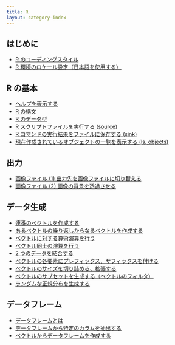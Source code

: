 ```yaml
---
title: R
layout: category-index
---
```


はじめに
----
* [R のコーディングスタイル](coding-style.html)
* [R 環境のロケール設定（日本語を使用する）](basic/locale.html)

R の基本
----
* [ヘルプを表示する](basic/help.html)
* [R の構文](basic/syntax.html)
* [R のデータ型](basic/data-types.html)
* [R スクリプトファイルを実行する (source)](basic/run-script.html)
* [R コマンドの実行結果をファイルに保存する (sink)](basic/sink-output.html)
* [現在作成されているオブジェクトの一覧を表示する (ls, objects)](basic/ls-objects.html)

出力
----
* [画像ファイル (1) 出力先を画像ファイルに切り替える](io/create-image.html)
* [画像ファイル (2) 画像の背景を透過させる](io/transparent-bg.html)

データ生成
----
* [連番のベクトルを作成する](data/create-vector.html)
* [あるベクトルの繰り返しからなるベクトルを作成する](data/repeated-vector.html)
* [ベクトルに対する算術演算を行う](data/vector-operation.html)
* [ベクトル同士の演算を行う](data/operation-between-vectors.html)
* [2 つのデータを結合する](data/combine-values.html)
* [ベクトルの各要素にプレフィックス、サフィックスを付ける](data/prefix-and-suffix.html)
* [ベクトルのサイズを切り詰める、拡張する](data/shrink-and-extend-vector.html)
* [ベクトルのサブセットを生成する（ベクトルのフィルタ）](data/filter-vector.html)
* [ランダムな正規分布を生成する](data/normal-distribution.html)

データフレーム
----
* [データフレームとは](dataframe/what-is-dataframe.html)
* [データフレームから特定のカラムを抽出する](dataframe/extract-dataframe.html)
* [ベクトルからデータフレームを作成する](dataframe/create-dataframe.html)

